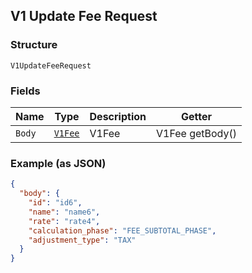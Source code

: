 ## V1 Update Fee Request

### Structure

`V1UpdateFeeRequest`

### Fields

| Name | Type | Description | Getter |
|  --- | --- | --- | --- |
| `Body` | [`V1Fee`](/doc/models/v1-fee.md) | V1Fee | V1Fee getBody() |

### Example (as JSON)

```json
{
  "body": {
    "id": "id6",
    "name": "name6",
    "rate": "rate4",
    "calculation_phase": "FEE_SUBTOTAL_PHASE",
    "adjustment_type": "TAX"
  }
}
```

